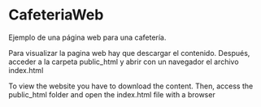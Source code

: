 # CafeteriaWeb
Ejemplo de una página web para una cafetería. 

Para visualizar la pagina web hay que descargar el contenido. Después, acceder a la carpeta public_html y abrir con un navegador el archivo index.html

To view the website you have to download the content. Then, access the public_html folder and open the index.html file with a browser
